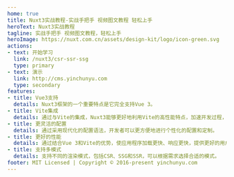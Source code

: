 ```yaml
---
home: true
title: Nuxt3实战教程-实战手把手 视频图文教程 轻松上手
heroText: Nuxt3实战教程
tagline: 实战手把手 视频图文教程，轻松上手
heroImage: https://nuxt.com.cn/assets/design-kit/logo/icon-green.svg
actions:
- text: 开始学习
  link: /nuxt3/csr-ssr-ssg
  type: primary
- text: 演示
  link: http://cms.yinchunyu.com
  type: secondary
features:
- title: Vue3支持
  details: Nuxt3框架的一个重要特点是它完全支持Vue 3。
- title: Vite集成
  details: 通过与Vite的集成，Nuxt3能够更好地利用Vite的高性能特点，加速开发过程，并提供更好的开发体验。
- title: 更灵活的配置
  details: 通过采用现代化的配置语法，开发者可以更方便地进行个性化的配置和定制。
- title: 更好的性能
  details: 通过结合Vue 3和Vite的优势，使应用程序加载更快、响应更快，提供更好的用户体验。
- title: 支持多模式
  details: 支持不同的渲染模式，包括CSR、SSG和SSR，可以根据需求选择合适的模式。
footer: MIT Licensed | Copyright © 2016-present yinchunyu.com
---
```

